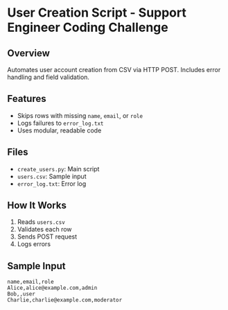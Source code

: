 # User Creation Script - Support Engineer Coding Challenge

## Overview
Automates user account creation from CSV via HTTP POST. Includes error handling and field validation.

## Features
- Skips rows with missing `name`, `email`, or `role`
- Logs failures to `error_log.txt`
- Uses modular, readable code

## Files
- `create_users.py`: Main script
- `users.csv`: Sample input
- `error_log.txt`: Error log

## How It Works
1. Reads `users.csv`
2. Validates each row
3. Sends POST request
4. Logs errors

## Sample Input
```csv
name,email,role
Alice,alice@example.com,admin
Bob,,user
Charlie,charlie@example.com,moderator
